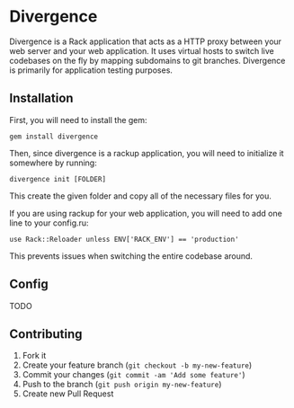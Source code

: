 # Divergence

Divergence is a Rack application that acts as a HTTP proxy between your web server and your web application. It uses virtual hosts to switch live codebases on the fly by mapping subdomains to git branches. Divergence is primarily for application testing purposes.

## Installation

First, you will need to install the gem:

```
gem install divergence
```

Then, since divergence is a rackup application, you will need to initialize it somewhere by running:

```
divergence init [FOLDER]
```

This create the given folder and copy all of the necessary files for you.

If you are using rackup for your web application, you will need to add one line to your config.ru:

```
use Rack::Reloader unless ENV['RACK_ENV'] == 'production'
```

This prevents issues when switching the entire codebase around.

## Config

TODO

## Contributing

1. Fork it
2. Create your feature branch (`git checkout -b my-new-feature`)
3. Commit your changes (`git commit -am 'Add some feature'`)
4. Push to the branch (`git push origin my-new-feature`)
5. Create new Pull Request
